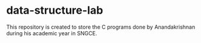 # data-structure-lab
This repository is created to store the C programs done by Anandakrishnan during his academic year in SNGCE.
